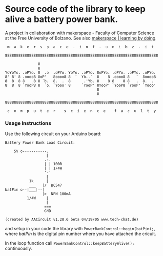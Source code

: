 # Source code of the library to keep alive a battery power bank.

A project in collaboration with makerspace - Faculty of Computer Science at
the Free University of Bolzano. See also
[makerspace | learning by doing](http://makerspace.inf.unibz.it/).

```
 m  a  k  e  r  s  p  a  c  e  .  i  n  f  .  u  n  i  b  z  .  i  t  
                                                                      
8888888888888888888888888888888888888888888888888888888888888888888888
                                                                      
               8                                                      
               8                                                      
YoYoYo. .oPYo. 8  .o  .oPYo. YoYo. .oPYo. 8oPYo. .oPYo. .oPYo. .oPYo. 
8' 8' 8 .oooo8 8oP'   8oooo8 8  `  Yb..`  8    8 .oooo8 8   `  8oooo8 
8  8  8 8    8 8 `b.  8.  .  8      .'Yb. 8    8 8    8 8   .  8.  .  
8  8  8 `YooP8 8  `o. `Yooo' 8     `YooP' 8YooP' `YooP8 `YooP' `Yooo' 
                                          8                           
                                          8                           
                                                                      
8888888888888888888888888888888888888888888888888888888888888888888888
                                                                      
 c  o  m  p  u  t  e  r    s  c  i  e  n  c  e    f  a  c  u  l  t  y 
```

### Usage Instructions

Use the following circuit on your Arduino board:
```
Battery Power Bank Load Circuit:

    5V o-----------.
                   |
                  .-.
                  | | 100R
                  | | 1/4W
                  '-'
                   |
           1k      |
           ___   |/  BC547
batPin o--|___|--|
                 |>  NPN 100mA
          1/4W     |
                   |
                  ===
                  GND

(created by AACircuit v1.28.6 beta 04/19/05 www.tech-chat.de)
```
and setup in your code the library with `PowerBankControl::begin(batPin);`,
where *batPin* is the digital pin number where you have attached the cricuit.

In the loop function call `PowerBankControl::keepBatteryAlive();` continuously.
